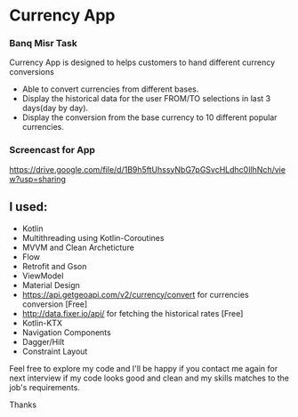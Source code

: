 # Currency App
### Banq Misr Task

Currency App is designed to helps customers to hand different currency conversions

- Able to convert currencies from different bases.
- Display the historical data for the user FROM/TO selections in last 3 days(day by day).
- Display the conversion from the base currency to 10 different popular currencies.


### Screencast for App
https://drive.google.com/file/d/1B9h5ftUhssyNbG7pGSvcHLdhc0IlhNch/view?usp=sharing


## I used:
- Kotlin
- Multithreading using Kotlin-Coroutines
- MVVM and Clean Archeticture
- Flow
- Retrofit and Gson
- ViewModel
- Material Design
- https://api.getgeoapi.com/v2/currency/convert for currencies conversion [Free]
- http://data.fixer.io/api/ for fetching the historical rates [Free]
- Kotlin-KTX
- Navigation Components
- Dagger/Hilt
- Constraint Layout

Feel free to explore my code and I'll be happy if you contact me again for next interview if my code looks good and clean and my skills matches to the job's requirements.

Thanks
